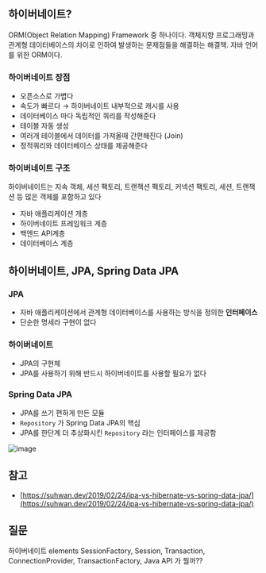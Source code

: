 ## 하이버네이트?

ORM(Object Relation Mapping) Framework 중 하나이다. 객체지향 프로그래밍과 관계형 데이터베이스의 차이로 인하여 발생하는 문제점들을 해결하는 해결책. 자바 언어를 위한  ORM이다.

### 하이버네이트 장점

- 오픈소스로 가볍다
- 속도가 빠르다 → 하이버네이트 내부적으로 캐시를 사용
- 데이터베이스 마다 독립적인 쿼리를 작성해준다
- 테이블 자동 생성
- 여러개 테이블에서 데이터를 가져올때 간편해진다 (Join)
- 정적쿼리와 데이터베이스 상태를 제공해준다

### 하이버네이트 구조

하이버네이트는 지속 객체, 세션 팩토리, 트랜잭션 팩토리, 커넥션 팩토리, 세션, 트랜잭션 등 많은 객체를 포함하고 있다

- 자바 애플리케이션 개층
- 하이버네이트 프레임워크 계층
- 백엔드 API계층
- 데이터베이스 계층

## 하이버네이트, JPA, Spring Data JPA

### JPA

- 자바 애플리케이션에서 관계형 데이터베이스를 사용하는 방식을 정의한 **인터페이스**
- 단순한 명세라 구현이 없다

### 하이버네이트

- JPA의 구현체
- JPA를 사용하기 위해 반드시 하이버네이트를 사용할 필요가 없다

### Spring Data JPA

- JPA를 쓰기 편하게 만든 모듈
- `Repository` 가 Spring Data JPA의 핵심
- JPA를 한단계 더 추상화시킨 `Repository` 라는 인터페이스를 제공함

![image](https://user-images.githubusercontent.com/63634505/128622372-9f3a7e2f-7542-4766-9f4a-850f1035a962.png)

## 참고

- [https://suhwan.dev/2019/02/24/jpa-vs-hibernate-vs-spring-data-jpa/](https://suhwan.dev/2019/02/24/jpa-vs-hibernate-vs-spring-data-jpa/)

## 질문

하이버네이트 elements SessionFactory, Session, Transaction, ConnectionProvider, TransactionFactory, Java API 가 뭘까??